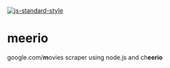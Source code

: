 [![js-standard-style](https://cdn.rawgit.com/feross/standard/master/badge.svg)](https://github.com/feross/standard)

# meerio
google.com/**m**ovies scraper using node.js and ch**eerio**
